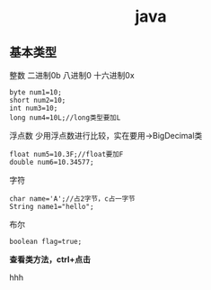 # <center>java</center>
## 基本类型
整数 二进制0b 八进制0 十六进制0x
```
byte num1=10;  
short num2=10;  
int num3=10;  
long num4=10L;//long类型要加L  
```  
浮点数 少用浮点数进行比较，实在要用->BigDecimal类 
```
float num5=10.3F;//float要加F
double num6=10.34577;
```  
字符
```
char name='A';//占2字节，c占一字节
String name1="hello";
```
布尔
```
boolean flag=true;
```
**查看类方法，ctrl+点击**  

hhh




